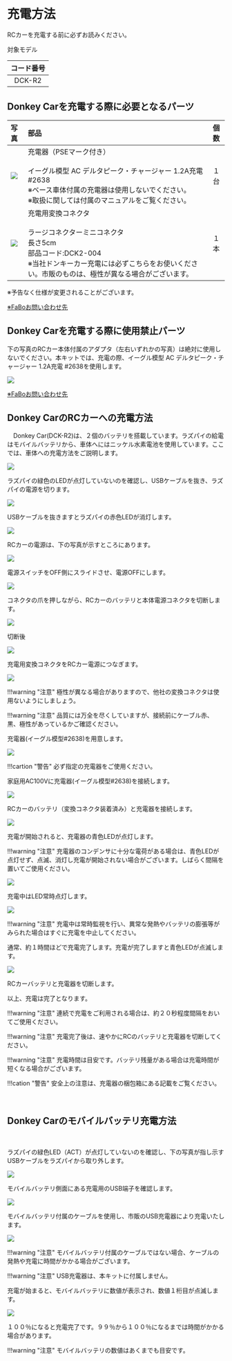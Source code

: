 # 充電方法

RCカーを充電する前に必ずお読みください。

対象モデル

|コード番号|
|:--:|
|DCK-R2|

## Donkey Carを充電する際に必要となるパーツ

|写真|部品|個数|
|:--|:--|:--:|
|![](./img/BOM/DCK2_AC.jpg)|充電器（PSEマーク付き）<br><br>イーグル模型 AC デルタピーク・チャージャー 1.2A充電 #2638<br>※ベース車体付属の充電器は使用しないでください。<br>※取扱に関しては付属のマニュアルをご覧ください。|１台|
|![](./img/BOM/DCK2_HENKAN.jpg)|充電用変換コネクタ<br><br>ラージコネクターミニコネクタ　<br>長さ5cm<br>部品コード:DCK2-004<br>※当社ドンキーカー充電には必ずこちらをお使いください。市販のものは、極性が異なる場合がございます。|１本|

※予告なく仕様が変更されることがございます。

[※FaBoお問い合わせ先](https://www.fabo.io/contact/ )

## Donkey Carを充電する際に使用禁止パーツ

下の写真のRCカー本体付属のアダプタ（左右いずれかの写真）は絶対に使用しないでください。本キットでは、充電の際、イーグル模型 AC デルタピーク・チャージャー 1.2A充電 #2638を使用します。

![](./img/DKMC-017.JPG)

[※FaBoお問い合わせ先](https://www.fabo.io/contact/ )

## Donkey CarのRCカーへの充電方法

　Donkey Car(DCK-R2)は、２個のバッテリを搭載しています。ラズパイの給電はモバイルバッテリから、車体へにはニッケル水素電池を使用しています。ここでは、車体への充電方法をご説明します。


![](./img/DKMC-000.JPG)

ラズパイの緑色のLEDが点灯していないのを確認し、USBケーブルを抜き、ラズパイの電源を切ります。

![](./img/DKMC-002.JPG)

USBケーブルを抜きますとラズパイの赤色LEDが消灯します。

![](./img/DKMC-003.JPG)

RCカーの電源は、下の写真が示すところにあります。

![](./img/DKMC-004.JPG)

電源スイッチをOFF側にスライドさせ、電源OFFにします。

![](./img/DKMC-006.JPG)

コネクタの爪を押しながら、RCカーのバッテリと本体電源コネクタを切断します。

![](./img/DKMC-007.JPG)

切断後

![](./img/DKMC-005.JPG)

充電用変換コネクタをRCカー電源につなぎます。

![](./img/DKMC-009.JPG)

!!!warning "注意"
	極性が異なる場合がありますので、他社の変換コネクタは使用ないようにしましょう。

!!!warning "注意"
	品質には万全を尽くしていますが、接続前にケーブル赤、黒、極性があっているかご確認ください。

充電器(イーグル模型#2638)を用意します。

![](./img/DKMC-010.JPG)

!!!cartion "警告"
	必ず指定の充電器をご使用ください。

家庭用AC100Vに充電器(イーグル模型#2638)を接続します。

![](./img/DKMC-011.JPG)

RCカーのバッテリ（変換コネクタ装着済み）と充電器を接続します。

![](./img/DKMC-012.JPG)

充電が開始されると、充電器の青色LEDが点灯します。

!!!warning "注意"
	充電器のコンデンサに十分な電荷がある場合は、青色LEDが点灯せず、点滅、消灯し充電が開始されない場合がございます。しばらく間隔を置いてご使用ください。


![](./img/DKMC-013.JPG)

充電中はLED常時点灯します。

![](./img/DKMC-015.JPG)

!!!warning "注意"
	充電中は常時監視を行い、異常な発熱やバッテリの膨張等がみられた場合はすぐに充電を中止してください。

通常、約１時間ほどで充電完了します。充電が完了しますと青色LEDが点滅します。

![](./img/DKMC-016.JPG)

RCカーバッテリと充電器を切断します。

以上、充電は完了となります。

!!!warning "注意"
	連続で充電をご利用される場合は、約２０秒程度間隔をおいてご使用ください。

!!!warning "注意"
	充電完了後は、速やかにRCのバッテリと充電器を切断してください。

!!!warning "注意"
	充電時間は目安です。バッテリ残量がある場合は充電時間が短くなる場合がございます。

!!!cation "警告"
	安全上の注意は、充電器の梱包箱にある記載をご覧ください。

<br>

## Donkey Carのモバイルバッテリ充電方法

<br>

ラズパイの緑色LED（ACT）が点灯していないのを確認し、下の写真が指し示すUSBケーブルをラズパイから取り外します。

![](./img/DKMC-018.JPG)


モバイルバッテリ側面にある充電用のUSB端子を確認します。

![](./img/DKMC-019.JPG)

モバイルバッテリ付属のケーブルを使用し、市販のUSB充電器により充電いたします。

![](./img/DKMC-020.JPG)

!!!warning "注意"
	モバイルバッテリ付属のケーブルではない場合、ケーブルの発熱や充電に時間がかかる場合がございます。

!!!warning "注意"
		USB充電器は、本キットに付属しません。


充電が始まると、モバイルバッテリに数値が表示され、数値１桁目が点滅します。

![](./img/DKMC-021.JPG)

１００％になると充電完了です。９９％から１００％になるまでは時間がかかる場合があります。

!!!warning "注意"
	モバイルバッテリの数値はあくまでも目安です。
